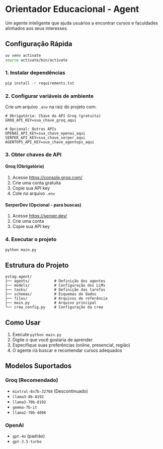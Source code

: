 # Orientador Educacional - Agent

Um agente inteligente que ajuda usuários a encontrar cursos e faculdades alinhados aos seus interesses.

## Configuração Rápida
```bash
uv venv activate  
source activate/bin/activate
```

### 1. Instalar dependências
```bash
pip install -r requirements.txt
```

### 2. Configurar variáveis de ambiente
Crie um arquivo `.env` na raiz do projeto com:

```env
# Obrigatório: Chave da API Groq (gratuita)
GROQ_API_KEY=sua_chave_groq_aqui

# Opcional: Outras APIs
OPENAI_API_KEY=sua_chave_openai_aqui
SERPER_API_KEY=sua_chave_serper_aqui
AGENTOPS_API_KEY=sua_chave_agentops_aqui
```

### 3. Obter chaves de API

#### Groq (Obrigatório)
1. Acesse https://console.groq.com/
2. Crie uma conta gratuita
3. Copie sua API key
4. Cole no arquivo `.env`

#### SerperDev (Opcional - para buscas)
1. Acesse https://serper.dev/
2. Crie uma conta
3. Copie sua API key

### 4. Executar o projeto
```bash
python main.py
```

## Estrutura do Projeto

```
estag-agent/
├── agents/           # Definição dos agentes
├── models/           # Configuração dos LLMs
├── tasks/            # Definição das tarefas
├── schemas/          # Esquemas de dados
├── files/            # Arquivos de referência
├── main.py           # Arquivo principal
└── crew_config.py    # Configuração da crew
```

## Como Usar

1. Execute `python main.py`
2. Digite o que você gostaria de aprender
3. Especifique suas preferências (online, presencial, região)
4. O agente irá buscar e recomendar cursos adequados

## Modelos Suportados

### Groq (Recomendado)
- `mixtral-8x7b-32768` (Descontinuado)
- `llama3-8b-8192`
- `llama3-70b-8192`
- `gemma-7b-it`
- `llama2-70b-4096`

### OpenAI
- `gpt-4o` (padrão)
- `gpt-3.5-turbo` 

